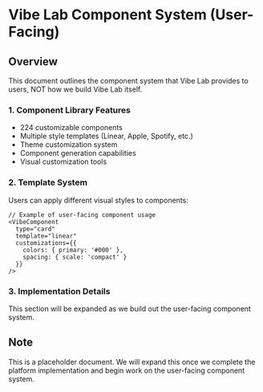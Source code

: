 # Vibe Lab Component System (User-Facing)

## Overview

This document outlines the component system that Vibe Lab provides to users, NOT how we build Vibe Lab itself.

### 1. Component Library Features
- 224 customizable components
- Multiple style templates (Linear, Apple, Spotify, etc.)
- Theme customization system
- Component generation capabilities
- Visual customization tools

### 2. Template System
Users can apply different visual styles to components:
```tsx
// Example of user-facing component usage
<VibeComponent
  type="card"
  template="linear"
  customizations={{
    colors: { primary: '#000' },
    spacing: { scale: 'compact' }
  }}
/>
```

### 3. Implementation Details
This section will be expanded as we build out the user-facing component system.

## Note
This is a placeholder document. We will expand this once we complete the platform implementation and begin work on the user-facing component system.